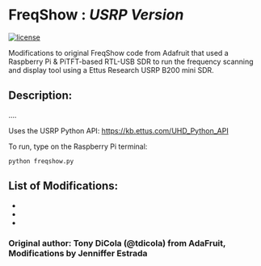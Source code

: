 # <b> FreqShow </b> : <em>USRP Version</em>

[![license](https://img.shields.io/github/license/mashape/apistatus.svg?style=plastic)](https://github.com/estradjm/FreqShow_USRP/blob/master/LICENSE)

<p>Modifications to original FreqShow code from Adafruit that used a Raspberry Pi &amp; PiTFT-based RTL-USB SDR to run the frequency scanning and display tool using a Ettus Research USRP B200 mini SDR.</p>

## Description:
<p>.... 

Uses the USRP Python API: https://kb.ettus.com/UHD_Python_API
</p>

<p>To run, type on the Raspberry Pi terminal:</p>

` python freqshow.py `

## List of Modifications: 
*
*
*

### Original author: Tony DiCola (@tdicola) from AdaFruit, Modifications by Jenniffer Estrada
